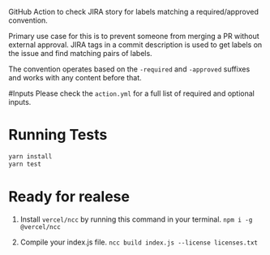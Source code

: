 GitHub Action to check JIRA story for labels matching a required/approved convention.

Primary use case for this is to prevent someone from merging a PR without external approval.
JIRA tags in a commit description is used to get labels on the issue and find matching pairs of labels.

The convention operates based on the `-required` and `-approved` suffixes and works with any content before that.

#Inputs
Please check the `action.yml` for a full list of required and optional inputs.

# Running Tests

```bash
yarn install
yarn test
```

# Ready for realese

1. Install `vercel/ncc` by running this command in your terminal. `npm i -g @vercel/ncc`

2. Compile your index.js file. `ncc build index.js --license licenses.txt`
